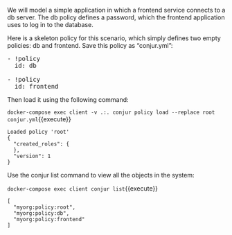 We will model a simple application in which a frontend service connects to a db server. The db policy defines a password, which the frontend application uses to log in to the database.

Here is a skeleton policy for this scenario, which simply defines two empty policies: db and frontend. Save this policy as “conjur.yml”:

<pre class="file" data-filename="conjur.yml" data-target="replace">- !policy
  id: db

- !policy
  id: frontend
</pre>

Then load it using the following command:

`docker-compose exec client -v .:. conjur policy load --replace root conjur.yml`{{execute}}

```
Loaded policy 'root'
{
  "created_roles": {
  },
  "version": 1
}
```


Use the conjur list command to view all the objects in the system:

`docker-compose exec client conjur list`{{execute}}
```
[
  "myorg:policy:root",
  "myorg:policy:db",
  "myorg:policy:frontend"
]
```
